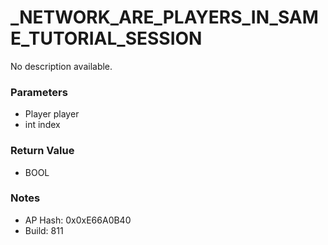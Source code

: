 # _NETWORK_ARE_PLAYERS_IN_SAME_TUTORIAL_SESSION

No description available.

### Parameters
* Player player
* int index

### Return Value
* BOOL

### Notes
* AP Hash: 0x0xE66A0B40
* Build: 811

